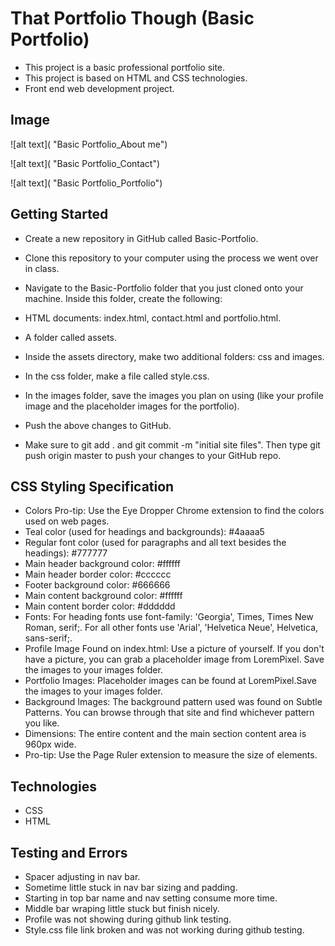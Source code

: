 # That Portfolio Though (Basic Portfolio)
   * This project is a basic professional portfolio site.
   * This project is based on HTML and CSS technologies.
   * Front end web development project. 

## Image

![alt text]( "Basic Portfolio_About me")

![alt text]( "Basic Portfolio_Contact")

![alt text]( "Basic Portfolio_Portfolio")

## Getting Started

* Create a new repository in GitHub called Basic-Portfolio.
* Clone this repository to your computer using the process we went over in class.
* Navigate to the Basic-Portfolio folder that you just cloned onto your machine. Inside this folder,       create the following:

* HTML documents: index.html, contact.html and portfolio.html.
* A folder called assets.
* Inside the assets directory, make two additional folders: css and images.

* In the css folder, make a file called style.css.
* In the images folder, save the images you plan on using (like your profile image and the placeholder     images for the portfolio).

* Push the above changes to GitHub.
* Make sure to git add . and git commit -m "initial site files". Then type git push origin master to       push your changes to your GitHub repo.


## CSS Styling Specification

* Colors Pro-tip: Use the Eye Dropper Chrome extension to find the colors used on web pages.
* Teal color (used for headings and backgrounds): #4aaaa5
* Regular font color (used for paragraphs and all text besides the headings): #777777
* Main header background color: #ffffff
* Main header border color: #cccccc
* Footer background color: #666666
* Main content background color: #ffffff
* Main content border color: #dddddd
* Fonts: For heading fonts use font-family: 'Georgia', Times, Times New Roman, serif;.
  For all other fonts use 'Arial', 'Helvetica Neue', Helvetica, sans-serif;.
* Profile Image Found on index.html: Use a picture of yourself. If you don't have a picture, you can       grab a placeholder image from LoremPixel. Save the images to your images folder.
* Portfolio Images: Placeholder images can be found at LoremPixel.Save the images to your images folder.
* Background Images: The background pattern used was found on Subtle Patterns. You can browse through      that site and find whichever pattern you like.
* Dimensions: The entire content and the main section content area is 960px wide.
* Pro-tip: Use the Page Ruler extension to measure the size of elements.

## Technologies
* CSS 
* HTML

## Testing and Errors

* Spacer adjusting in nav bar.
* Sometime little stuck in nav bar sizing and padding.
* Starting in top bar name and nav setting consume more time.
* Middle bar wraping little stuck but finish nicely.
* Profile was not showing during github link testing.
* Style.css file link broken and was not working during github testing. 



